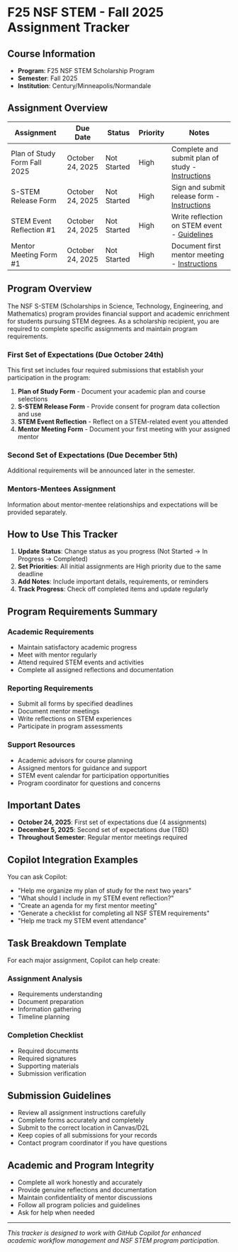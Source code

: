 # F25 NSF STEM - Fall 2025 Assignment Tracker

## Course Information
- **Program**: F25 NSF STEM Scholarship Program
- **Semester**: Fall 2025
- **Institution**: Century/Minneapolis/Normandale

## Assignment Overview

| Assignment | Due Date | Status | Priority | Notes |
|------------|----------|--------|----------|-------|
| Plan of Study Form Fall 2025 | October 24, 2025 | Not Started | High | Complete and submit plan of study - [Instructions](NSF-STEM/plan-of-study.md) |
| S-STEM Release Form | October 24, 2025 | Not Started | High | Sign and submit release form - [Instructions](NSF-STEM/release-form.md) |
| STEM Event Reflection #1 | October 24, 2025 | Not Started | High | Write reflection on STEM event - [Guidelines](NSF-STEM/stem-event-reflection-1.md) |
| Mentor Meeting Form #1 | October 24, 2025 | Not Started | High | Document first mentor meeting - [Instructions](NSF-STEM/mentor-meeting-1.md) |

## Program Overview

The NSF S-STEM (Scholarships in Science, Technology, Engineering, and Mathematics) program provides financial support and academic enrichment for students pursuing STEM degrees. As a scholarship recipient, you are required to complete specific assignments and maintain program requirements.

### First Set of Expectations (Due October 24th)

This first set includes four required submissions that establish your participation in the program:

1. **Plan of Study Form** - Document your academic plan and course selections
2. **S-STEM Release Form** - Provide consent for program data collection and use
3. **STEM Event Reflection** - Reflect on a STEM-related event you attended
4. **Mentor Meeting Form** - Document your first meeting with your assigned mentor

### Second Set of Expectations (Due December 5th)

Additional requirements will be announced later in the semester.

### Mentors-Mentees Assignment

Information about mentor-mentee relationships and expectations will be provided separately.

## How to Use This Tracker

1. **Update Status**: Change status as you progress (Not Started → In Progress → Completed)
2. **Set Priorities**: All initial assignments are High priority due to the same deadline
3. **Add Notes**: Include important details, requirements, or reminders
4. **Track Progress**: Check off completed items and update regularly

## Program Requirements Summary

### Academic Requirements
- Maintain satisfactory academic progress
- Meet with mentor regularly
- Attend required STEM events and activities
- Complete all assigned reflections and documentation

### Reporting Requirements
- Submit all forms by specified deadlines
- Document mentor meetings
- Write reflections on STEM experiences
- Participate in program assessments

### Support Resources
- Academic advisors for course planning
- Assigned mentors for guidance and support
- STEM event calendar for participation opportunities
- Program coordinator for questions and concerns

## Important Dates

- **October 24, 2025**: First set of expectations due (4 assignments)
- **December 5, 2025**: Second set of expectations due (TBD)
- **Throughout Semester**: Regular mentor meetings required

## Copilot Integration Examples

You can ask Copilot:
- "Help me organize my plan of study for the next two years"
- "What should I include in my STEM event reflection?"
- "Create an agenda for my first mentor meeting"
- "Generate a checklist for completing all NSF STEM requirements"
- "Help me track my STEM event attendance"

## Task Breakdown Template

For each major assignment, Copilot can help create:

### Assignment Analysis
- Requirements understanding
- Document preparation
- Information gathering
- Timeline planning

### Completion Checklist
- Required documents
- Required signatures
- Supporting materials
- Submission verification

## Submission Guidelines

- Review all assignment instructions carefully
- Complete forms accurately and completely
- Submit to the correct location in Canvas/D2L
- Keep copies of all submissions for your records
- Contact program coordinator if you have questions

## Academic and Program Integrity

- Complete all work honestly and accurately
- Provide genuine reflections and documentation
- Maintain confidentiality of mentor discussions
- Follow all program policies and guidelines
- Ask for help when needed

---

*This tracker is designed to work with GitHub Copilot for enhanced academic workflow management and NSF STEM program participation.*
